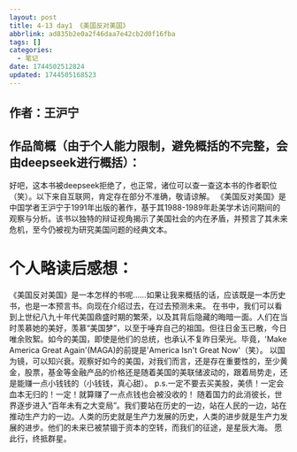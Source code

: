 ```yaml
---
layout: post
title: 4-13 day1 《美国反对美国》
abbrlink: ad835b2e0a2f46daa7e42cb2d0f16fba
tags: []
categories:
  - 笔记
date: 1744502512824
updated: 1744505168523
---
```


## 作者：王沪宁

## 作品简概（由于个人能力限制，避免概括的不完整，会由deepseek进行概括）：

好吧，这本书被deepseek拒绝了，也正常，诸位可以查一查这本书的作者职位（笑）。以下来自互联网，肯定存在部分不准确，敬请谅解。
《美国反对美国》是中国学者王沪宁于1991年出版的著作，基于其1988-1989年赴美学术访问期间的观察与分析。该书以独特的辩证视角揭示了美国社会的内在矛盾，并预言了其未来危机，至今仍被视为研究美国问题的经典文本。

# 个人略读后感想：

《美国反对美国》是一本怎样的书呢……如果让我来概括的话，应该既是一本历史书，也是一本预言书。向现在介绍过去，在过去预测未来。
在书中，我们可以看到上世纪八九十年代美国鼎盛时期的繁荣，以及其背后隐藏的晦暗一面。人们在当时羡慕她的美好，羡慕“美国梦”，以至于唾弃自己的祖国。但往日金玉已散，今日唯余败絮。如今的美国，即使是他们的总统，也承认不复昨日荣光。毕竟，'Make America Great Again'(MAGA)的前提是'America Isn't Great Now'（笑）。
以国为镜，可以知兴衰。观察好如今的美国，对我们而言，还是存在重要性的，至少黄金，股票，基金等金融产品的价格还是随着美国的美联储波动的，跟着局势走，还是能赚一点小钱钱的（小钱钱，真心甜）。
p.s.一定不要去买美股，美债！一定会血本无归的！一定！就算赚了一点点钱也会被没收的！
随着国力的此消彼长，世界逐步进入“百年未有之大变局”。我们要站在历史的一边，站在人民的一边，站在推动生产力的一边。人类的历史就是生产力发展的历史，人类的进步就是生产力发展的进步。他们的未来已被禁锢于资本的空转，而我们的征途，是星辰大海。
愿此行，终抵群星。

